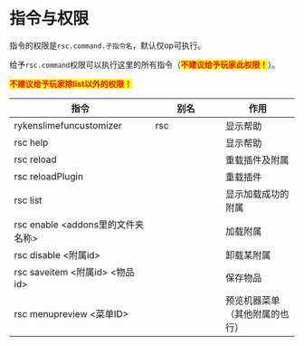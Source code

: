 # 指令与权限

<table><thead><tr><th width="234">指令</th><th width="108">别名</th><th>作用</th></tr></thead><tbody><tr><td>rykenslimefuncustomizer</td><td>rsc</td><td>显示帮助</td></tr><tr><td>rsc help</td><td></td><td>显示帮助</td></tr><tr><td>rsc reload</td><td></td><td>重载插件及附属</td></tr><tr><td>rsc reloadPlugin</td><td></td><td>重载插件</td></tr><tr><td>rsc list</td><td></td><td>显示加载成功的附属</td></tr><tr><td>rsc enable &#x3C;addons里的文件夹名称></td><td></td><td>加载附属</td></tr><tr><td>rsc disable &#x3C;附属id></td><td></td><td>卸载某附属</td></tr><tr><td>rsc saveitem &#x3C;附属id> &#x3C;物品id></td><td></td><td>保存物品</td></tr><tr><td>rsc menupreview &#x3C;菜单ID></td><td></td><td>预览机器菜单（其他附属的也行）</td></tr></tbody></table<>

指令的权限是`rsc.command.子指令名`，默认仅op可执行。

给予`rsc.command`权限可以执行这里的所有指令（<mark style="color:red;">**不建议给予玩家此权限！**</mark>）。

<mark style="color:red;">**不建议给予玩家除list以外的权限！**</mark>

